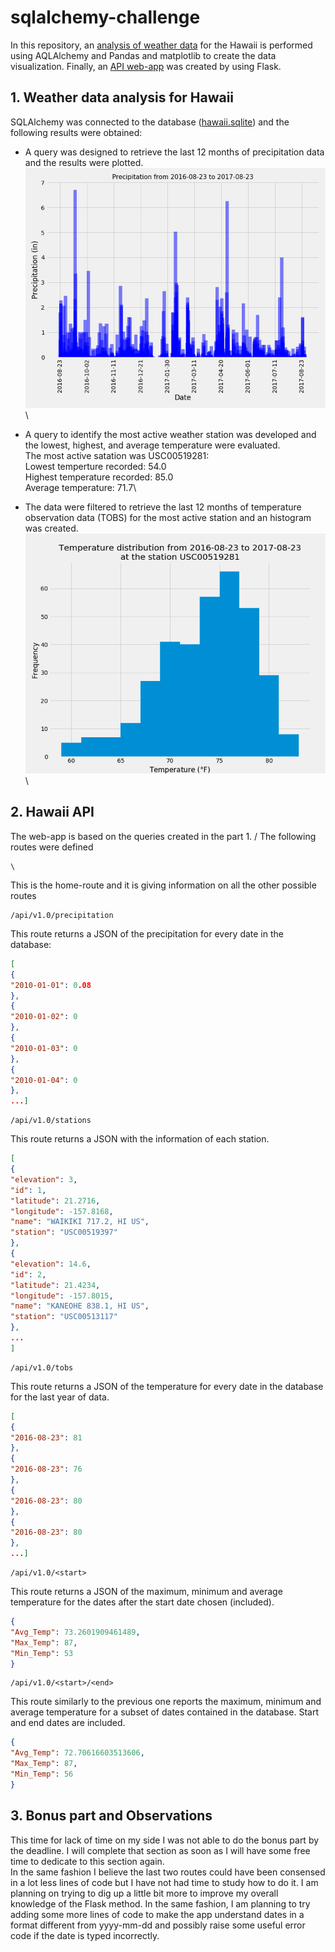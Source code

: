 # sqlalchemy-challenge
In this repository, an [analysis of weather data](climate_starter.ipynb) for the Hawaii is performed using AQLAlchemy and Pandas and matplotlib to create the data visualization. Finally, an [API web-app](app.py) was created by using Flask.

## 1. Weather data analysis for Hawaii
SQLAlchemy was connected to the database ([hawaii.sqlite](hawaii.sqlite)) and the following results were obtained:

- A query was designed to retrieve the last 12 months of precipitation data and  the results were plotted. \
![precipitation](./output/bar_precipitation.png)\

- A query to identify the most active weather station was developed and the lowest, highest, and average temperature were evaluated.\
                        The most active satation was USC00519281: \
                        Lowest temperture recorded: 54.0\
                        Highest temperature recorded: 85.0\
                        Average temperature: 71.7\
- The data were filtered to retrieve the last 12 months of temperature observation data (TOBS) for the most active station and an histogram was created.\
 ![precipitation](./output/histogram_T.png)\

## 2. Hawaii API
The web-app is based on the queries created in the part 1. / 
The following routes were defined
```
\
```
This is the home-route and it is giving information on all the other possible routes
```
/api/v1.0/precipitation
```
This route returns a JSON of the precipitation for every date in the database:
```JSON
[
{
"2010-01-01": 0.08
},
{
"2010-01-02": 0
},
{
"2010-01-03": 0
},
{
"2010-01-04": 0
},
...]
```
```
/api/v1.0/stations
```
This route returns a JSON with the information of each station.
```JSON
[
{
"elevation": 3,
"id": 1,
"latitude": 21.2716,
"longitude": -157.8168,
"name": "WAIKIKI 717.2, HI US",
"station": "USC00519397"
},
{
"elevation": 14.6,
"id": 2,
"latitude": 21.4234,
"longitude": -157.8015,
"name": "KANEOHE 838.1, HI US",
"station": "USC00513117"
},
...
]
```
```
/api/v1.0/tobs
```
This route returns a JSON of the temperature for every date in the database for the last year of data.
```JSON
[
{
"2016-08-23": 81
},
{
"2016-08-23": 76
},
{
"2016-08-23": 80
},
{
"2016-08-23": 80
},
...]
```
```
/api/v1.0/<start>
```
This route returns a JSON of the maximum, minimum and average temperature for the dates after the start date chosen (included).
```JSON
{
"Avg_Temp": 73.2601909461489,
"Max_Temp": 87,
"Min_Temp": 53
}
```
```
/api/v1.0/<start>/<end>
```
This route similarly to the previous one reports the maximum, minimum and average temperature for a subset of dates contained in the database. Start and end dates are included.
```JSON
{
"Avg_Temp": 72.70616603513606,
"Max_Temp": 87,
"Min_Temp": 56
}
```
## 3. Bonus part and Observations
This time for lack of time on my side I was not able to do the bonus part by the deadline. I will complete that section as soon as I will have some free time to dedicate to this section again.\
In the same fashion I believe the last two routes could have been consensed in a lot less lines of code but I have not had time to study how to do it. I am planning on trying to dig up a little bit more to improve my overall knowledge of the Flask method. In the same fashion, I am planning to try adding some more lines of code to make the app understand dates in a format different from yyyy-mm-dd and possibly raise some useful error code if the date is typed incorrectly.
